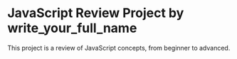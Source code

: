 # JavaScript Review Project by write_your_full_name
This project is a review of JavaScript concepts, from beginner to advanced. 